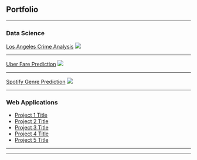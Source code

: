## Portfolio

---

### Data Science

[Los Angeles Crime Analysis](/sample_page)
<img src="images/dummy_thumbnail.jpg?raw=true"/>

---
[Uber Fare Prediction](/pdf/sample_presentation.pdf)
<img src="images/dummy_thumbnail.jpg?raw=true"/>

---
[Spotify Genre Prediction](http://example.com/)
<img src="images/dummy_thumbnail.jpg?raw=true"/>

---

### Web Applications

- [Project 1 Title](http://example.com/)
- [Project 2 Title](http://example.com/)
- [Project 3 Title](http://example.com/)
- [Project 4 Title](http://example.com/)
- [Project 5 Title](http://example.com/)

---




---
